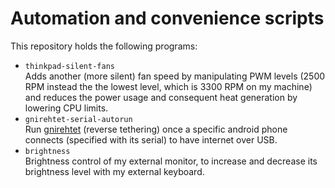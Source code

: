 # Automation and convenience scripts

This repository holds the following programs:

- `thinkpad-silent-fans`  
  Adds another (more silent) fan speed by manipulating PWM levels
  (2500 RPM instead the the lowest level, which is 3300 RPM on my machine)
  and reduces the power usage and consequent heat generation
  by lowering CPU limits.
- `gnirehtet-serial-autorun`  
  Run [gnirehtet](https://github.com/Genymobile/gnirehtet) (reverse tethering) once a specific android phone connects
  (specified with its serial) to have internet over USB.
- `brightness`  
  Brightness control of my external monitor,
  to increase and decrease its brightness level with my external keyboard.
